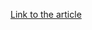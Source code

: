[Link to the article](https://www.trendmicro.com/en_us/research/24/h/threat-actors-target-middle-east-using-fake-tool.html)

